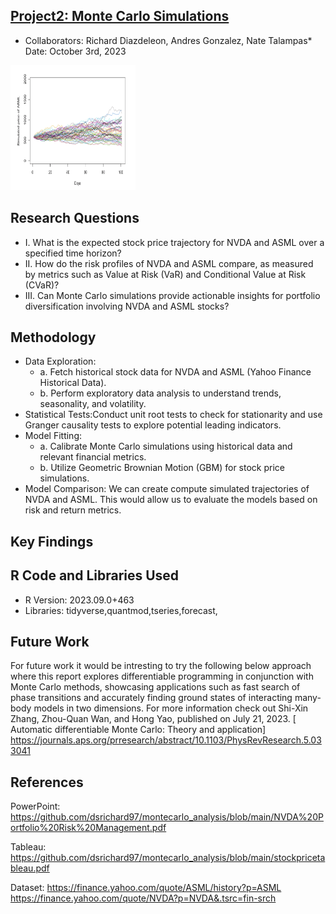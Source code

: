## [Project2: Monte Carlo Simulations](https://github.com/dsrichard97/montecarlo_analysis.git)
* Collaborators: Richard Diazdeleon, Andres Gonzalez, Nate Talampas* Date: October 3rd, 2023

<img src="montecarlosim.png" width= 200 height=200>


## Research Questions
* I.   What is the expected stock price trajectory for NVDA and ASML over a specified time horizon?
* II.  How do the risk profiles of NVDA and ASML compare, as measured by metrics such as Value at Risk (VaR) and Conditional Value at Risk (CVaR)?
* III. Can Monte Carlo simulations provide actionable insights for portfolio diversification involving NVDA and ASML stocks?

## Methodology
* Data Exploration:
  * a. Fetch historical stock data for NVDA and ASML (Yahoo Finance Historical Data).
  * b. Perform exploratory data analysis to understand trends, seasonality, and volatility.
* Statistical Tests:Conduct unit root tests to check for stationarity and use Granger causality tests to explore potential leading indicators. 
* Model Fitting:
  * a. Calibrate Monte Carlo simulations using historical data and relevant financial metrics.
  * b. Utilize Geometric Brownian Motion (GBM) for stock price simulations.
* Model Comparison: We can create compute simulated trajectories of NVDA and ASML. This would allow us to evaluate the models based on risk and return metrics.
## Key Findings


##  R Code and Libraries Used
* R Version: 2023.09.0+463
* Libraries: tidyverse,quantmod,tseries,forecast,

## Future Work
For future work it would be intresting to try the following below approach where this report explores differentiable programming in conjunction with Monte Carlo methods, showcasing applications such as fast search of phase transitions and accurately finding ground states of interacting many-body models in two dimensions​. For more information check out Shi-Xin Zhang, Zhou-Quan Wan, and Hong Yao, published on July 21, 2023. [ Automatic differentiable Monte Carlo: Theory and application] 
https://journals.aps.org/prresearch/abstract/10.1103/PhysRevResearch.5.033041

## References
PowerPoint: https://github.com/dsrichard97/montecarlo_analysis/blob/main/NVDA%20Portfolio%20Risk%20Management.pdf

Tableau: https://github.com/dsrichard97/montecarlo_analysis/blob/main/stockpricetableau.pdf


Dataset:  https://finance.yahoo.com/quote/ASML/history?p=ASML
https://finance.yahoo.com/quote/NVDA?p=NVDA&.tsrc=fin-srch



